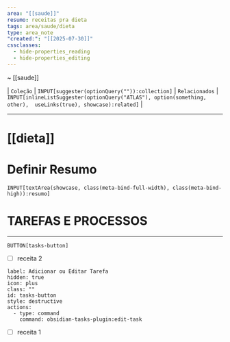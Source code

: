 ```yaml
---
area: "[[saude]]"
resumo: receitas pra dieta
tags: area/saude/dieta
type: area_note
"created:": "[[2025-07-30]]"
cssclasses:
  - hide-properties_reading
  - hide-properties_editing
---
```


~ [[saude]] 

| `Coleção` | `INPUT[suggester(optionQuery("")):collection]`   | `Relacionados` | `INPUT[inlineListSuggester(optionQuery("ATLAS"), option(something, other),  useLinks(true), showcase):related]`  |

---
# [[dieta]] 


# Definir Resumo 
`INPUT[textArea(showcase, class(meta-bind-full-width), class(meta-bind-high)):resumo]`


# TAREFAS E PROCESSOS

---
 `BUTTON[tasks-button]`     
- [ ] receita 2
```meta-bind-button
label: Adicionar ou Editar Tarefa 
hidden: true
icon: plus
class: ""
id: tasks-button
style: destructive
actions:
  - type: command
    command: obsidian-tasks-plugin:edit-task
```
- [ ] receita 1







